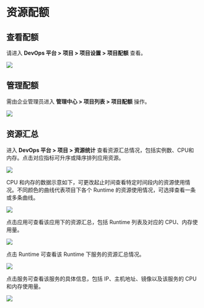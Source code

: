 # 资源配额

## 查看配额

请进入 **DevOps 平台 > 项目 > 项目设置 > 项目配额** 查看。

![](http://terminus-paas.oss-cn-hangzhou.aliyuncs.com/paas-doc/2022/01/20/dbc2bac6-108e-4402-bef7-cea1e40384b3.png)

## 管理配额

需由企业管理员进入 **管理中心 > 项目列表 > 项目配额** 操作。

![](http://terminus-paas.oss-cn-hangzhou.aliyuncs.com/paas-doc/2022/01/20/0febd9c8-e485-451a-9a94-3795626868d4.png)

## 资源汇总

进入 **DevOps 平台 > 项目 > 资源统计** 查看资源汇总情况，包括实例数、CPU和内存。点击对应指标可升序或降序排列应用资源。

![](http://terminus-paas.oss-cn-hangzhou.aliyuncs.com/paas-doc/2022/01/20/cb21012a-df30-4b30-a97a-678110a309a7.png)

CPU 和内存的数据示意如下，可更改起止时间查看特定时间段内的资源使用情况。不同颜色的曲线代表项目下各个 Runtime 的资源使用情况，可选择查看一条或多条曲线。

![](http://terminus-paas.oss-cn-hangzhou.aliyuncs.com/paas-doc/2022/01/20/e3ba2621-277f-4906-b822-9c96ef708bb6.png)

点击应用可查看该应用下的资源汇总，包括 Runtime 列表及对应的 CPU、内存使用量。

![](http://terminus-paas.oss-cn-hangzhou.aliyuncs.com/paas-doc/2022/01/20/432723bf-94bd-4132-947e-9de2a87ab2d7.png)

点击 Runtime 可查看该 Runtime 下服务的资源汇总情况。

![](http://terminus-paas.oss-cn-hangzhou.aliyuncs.com/paas-doc/2022/01/20/7fcee083-1c8d-4ed1-ae72-ab542b37921e.png)

点击服务可查看该服务的具体信息，包括 IP、主机地址、镜像以及该服务的 CPU 和内存使用量。

![](http://terminus-paas.oss-cn-hangzhou.aliyuncs.com/paas-doc/2022/01/20/ac9b91bd-2567-4e78-bae6-05d71c015fe4.png)
